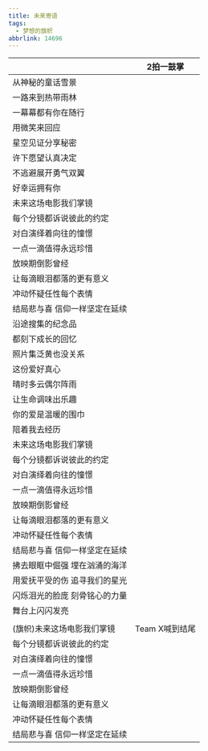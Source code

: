 ```yaml
---
title: 未来寄语
tags:
  - 梦想的旗帜
abbrlink: 14696
---
```

|      |2拍一鼓掌|
|--|--|
|从神秘的童话雪景|      |
|一路来到热带雨林|      |
|一幕幕都有你在随行|      |
|用微笑来回应|      |
|星空见证分享秘密|      |
|许下愿望认真决定|      |
|不逃避展开勇气双翼|      |
|好幸运拥有你|      |
|未来这场电影我们掌镜|      |
|每个分镜都诉说彼此的约定|      |
|对白演绎着向往的憧憬|      |
|一点一滴值得永远珍惜|      |
|放映期倒影曾经|      |
|让每滴眼泪都落的更有意义|      |
|冲动怀疑任性每个表情|      |
|结局悲与喜 信仰一样坚定在延续|      |
|沿途搜集的纪念品|      |
|都刻下成长的回忆|      |
|照片集泛黄也没关系|      |
|这份爱好真心|      |
|晴时多云偶尔阵雨|      |
|让生命调味出乐趣|      |
|你的爱是温暖的围巾|      |
|陪着我去经历|      |
|未来这场电影我们掌镜|      |
|每个分镜都诉说彼此的约定|      |
|对白演绎着向往的憧憬|      |
|一点一滴值得永远珍惜|      |
|放映期倒影曾经|      |
|让每滴眼泪都落的更有意义|      |
|冲动怀疑任性每个表情|      |
|结局悲与喜 信仰一样坚定在延续|      |
|拂去眼眶中倔强 埋在汹涌的海洋|      |
|用爱抚平受的伤 追寻我们的星光|      |
|闪烁泪光的脸庞 刻骨铭心的力量|      |
|舞台上闪闪发亮|      |
|      |      |
|(旗帜)未来这场电影我们掌镜|Team X喊到结尾|
|每个分镜都诉说彼此的约定|      |
|对白演绎着向往的憧憬|      |
|一点一滴值得永远珍惜|      |
|放映期倒影曾经|      |
|让每滴眼泪都落的更有意义|      |
|冲动怀疑任性每个表情|      |
|结局悲与喜 信仰一样坚定在延续|      |